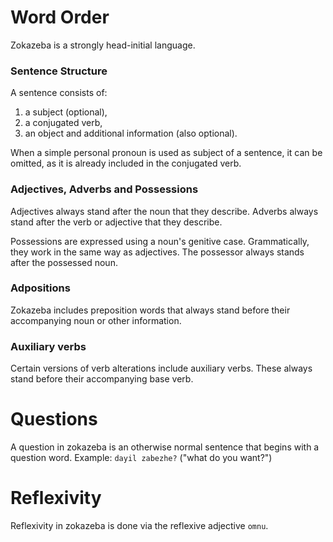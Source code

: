 # Word Order

Zokazeba is a strongly head-initial language.

### Sentence Structure

A sentence consists of:
1. a subject (optional),
2. a conjugated verb,
3. an object and additional information (also optional).

When a simple personal pronoun is used as subject of a sentence, it can be omitted, as it is already included in the conjugated verb.

### Adjectives, Adverbs and Possessions

Adjectives always stand after the noun that they describe.
Adverbs always stand after the verb or adjective that they describe.

Possessions are expressed using a noun's genitive case. Grammatically, they work in the same way as adjectives. The possessor always stands after the possessed noun.

### Adpositions

Zokazeba includes preposition words that always stand before their accompanying noun or other information.

### Auxiliary verbs

Certain versions of verb alterations include auxiliary verbs. These always stand before their accompanying base verb.

# Questions

A question in zokazeba is an otherwise normal sentence that begins with a question word.
Example: `dayil zabezhe?` ("what do you want?")

# Reflexivity

Reflexivity in zokazeba is done via the reflexive adjective `omnu`.